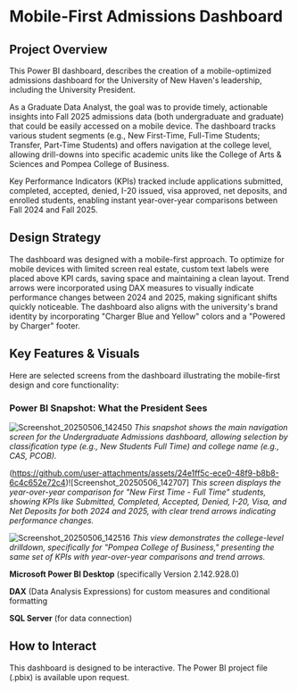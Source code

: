# Mobile-First Admissions Dashboard

## Project Overview

This Power BI dashboard, describes the creation of a mobile-optimized admissions dashboard for the University of New Haven's leadership, including the University President.

As a Graduate Data Analyst, the goal was to provide timely, actionable insights into Fall 2025 admissions data (both undergraduate and graduate) that could be easily accessed on a mobile device. The dashboard tracks various student segments (e.g., New First-Time, Full-Time Students; Transfer, Part-Time Students) and offers navigation at the college level, allowing drill-downs into specific academic units like the College of Arts & Sciences and Pompea College of Business.

Key Performance Indicators (KPIs) tracked include applications submitted, completed, accepted, denied, I-20 issued, visa approved, net deposits, and enrolled students, enabling instant year-over-year comparisons between Fall 2024 and Fall 2025.

## Design Strategy

The dashboard was designed with a mobile-first approach. To optimize for mobile devices with limited screen real estate, custom text labels were placed above KPI cards, saving space and maintaining a clean layout. Trend arrows were incorporated using DAX measures to visually indicate performance changes between 2024 and 2025, making significant shifts quickly noticeable. The dashboard also aligns with the university's brand identity by incorporating "Charger Blue and Yellow" colors and a "Powered by Charger" footer.

## Key Features & Visuals

Here are selected screens from the dashboard illustrating the mobile-first design and core functionality:

### Power BI Snapshot: What the President Sees

![Screenshot_20250506_142450](https://github.com/user-attachments/assets/dc29f639-6b58-4289-b081-4492064ea1ef)
*This snapshot shows the main navigation screen for the Undergraduate Admissions dashboard, allowing selection by classification type (e.g., New Students Full Time) and college name (e.g., CAS, PCOB).*

(https://github.com/user-attachments/assets/24e1ff5c-ece0-48f9-b8b8-6c4c652e72c4)![Screenshot_20250506_142707]
*This screen displays the year-over-year comparison for "New First Time - Full Time" students, showing KPIs like Submitted, Completed, Accepted, Denied, I-20, Visa, and Net Deposits for both 2024 and 2025, with clear trend arrows indicating performance changes.*

![Screenshot_20250506_142516](https://github.com/user-attachments/assets/c6edbb6a-3869-43f7-9234-acba04e6abb9)
*This view demonstrates the college-level drilldown, specifically for "Pompea College of Business," presenting the same set of KPIs with year-over-year comparisons and trend arrows.*


**Microsoft Power BI Desktop** (specifically Version 2.142.928.0) 

**DAX** (Data Analysis Expressions) for custom measures and conditional formatting 

**SQL Server** (for data connection) 

## How to Interact

This dashboard is designed to be interactive. The Power BI project file (.pbix) is available upon request.
